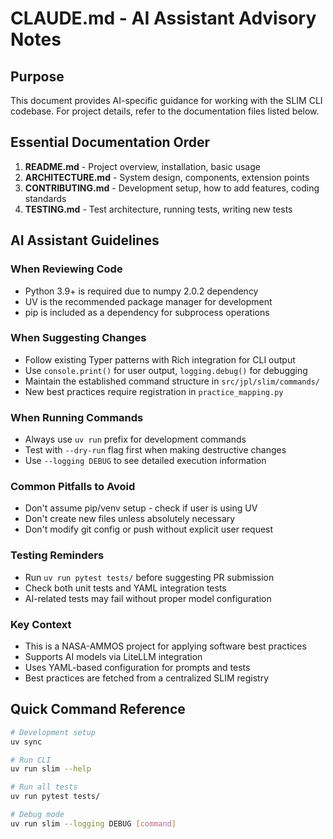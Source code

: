 # CLAUDE.md - AI Assistant Advisory Notes

## Purpose
This document provides AI-specific guidance for working with the SLIM CLI codebase. For project details, refer to the documentation files listed below.

## Essential Documentation Order
1. **README.md** - Project overview, installation, basic usage
2. **ARCHITECTURE.md** - System design, components, extension points
3. **CONTRIBUTING.md** - Development setup, how to add features, coding standards
4. **TESTING.md** - Test architecture, running tests, writing new tests

## AI Assistant Guidelines

### When Reviewing Code
- Python 3.9+ is required due to numpy 2.0.2 dependency
- UV is the recommended package manager for development
- pip is included as a dependency for subprocess operations

### When Suggesting Changes
- Follow existing Typer patterns with Rich integration for CLI output
- Use `console.print()` for user output, `logging.debug()` for debugging
- Maintain the established command structure in `src/jpl/slim/commands/`
- New best practices require registration in `practice_mapping.py`

### When Running Commands
- Always use `uv run` prefix for development commands
- Test with `--dry-run` flag first when making destructive changes
- Use `--logging DEBUG` to see detailed execution information

### Common Pitfalls to Avoid
- Don't assume pip/venv setup - check if user is using UV
- Don't create new files unless absolutely necessary
- Don't modify git config or push without explicit user request

### Testing Reminders
- Run `uv run pytest tests/` before suggesting PR submission
- Check both unit tests and YAML integration tests
- AI-related tests may fail without proper model configuration

### Key Context
- This is a NASA-AMMOS project for applying software best practices
- Supports AI models via LiteLLM integration
- Uses YAML-based configuration for prompts and tests
- Best practices are fetched from a centralized SLIM registry

## Quick Command Reference
```bash
# Development setup
uv sync

# Run CLI
uv run slim --help

# Run all tests
uv run pytest tests/

# Debug mode
uv run slim --logging DEBUG [command]
```